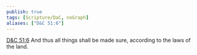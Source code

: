 ```yaml
---
publish: true
tags: [Scripture/DaC, noGraph]
aliases: ["D&C 51:6"]
---
```

[D&C 51:6](https://churchofjesuschrist.org/study/scriptures/dc-testament/dc/51?lang=eng&id=p6#p6) And thus all things shall be made sure, according to the laws of the land.
